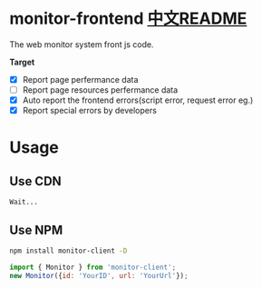 # monitor-frontend [中文README](README-zh.md)

The web monitor system front js code.

**Target**

- [x] Report page perfermance data
- [ ] Report page resources perfermance data
- [x] Auto report the frontend errors(script error, request error eg.)
- [x] Report special errors by developers

# Usage

## Use CDN

```
Wait...
```

## Use NPM

```bash
npm install monitor-client -D
```

```js
import { Monitor } from 'monitor-client';
new Monitor({id: 'YourID', url: 'YourUrl'});
```
